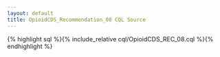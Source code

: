 ```yaml
---
layout: default
title: OpioidCDS_Recommendation_08 CQL Source
---
```


{% highlight sql %}{% include_relative cql/OpioidCDS_REC_08.cql %}{% endhighlight %}
